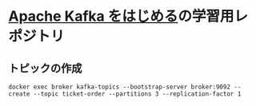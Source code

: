 # [Apache Kafka をはじめる](https://www.amazon.co.jp/Apache-Kafka%E3%82%92%E3%81%AF%E3%81%98%E3%82%81%E3%82%8B-%E6%8A%80%E8%A1%93%E3%81%AE%E6%B3%89%E3%82%B7%E3%83%AA%E3%83%BC%E3%82%BA%EF%BC%88NextPublishing%EF%BC%89-%E4%BD%90%E3%80%85%E6%9C%A8-%E5%81%A5%E5%A4%AA%E6%9C%97-ebook/dp/B0BDKQDJR7)の学習用レポジトリ


## トピックの作成

```
docker exec broker kafka-topics --bootstrap-server broker:9092 --create --topic ticket-order --partitions 3 --replication-factor 1
```